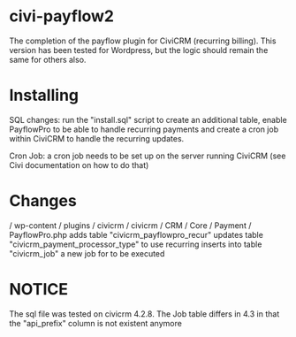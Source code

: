 civi-payflow2
=============

The completion of the payflow plugin for CiviCRM (recurring billing).
This version has been tested for Wordpress, but the logic should remain the same for others also.

Installing
=============

SQL changes: run the "install.sql" script to create an additional table, enable PayflowPro to be able to handle
             recurring payments and create a cron job within CiviCRM to handle the recurring updates.

Cron Job: a cron job needs to be set up on the server running CiviCRM (see Civi documentation on how to do that)

Changes
=============

/ wp-content / plugins / civicrm / civicrm / CRM / Core / Payment / PayflowPro.php
adds table "civicrm_payflowpro_recur"
updates table "civicrm_payment_processor_type" to use recurring
inserts into table "civicrm_job" a new job for to be executed

NOTICE
=============

The sql file was tested on civicrm 4.2.8. The Job table differs in 4.3 in that the "api_prefix" column is not existent anymore

